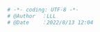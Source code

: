 
<BlogInfo id="854" title="10.超时" author="白日梦想猿" pv=0 read_times=0 pre_cost_time=0分6秒 category="协程" tag_list="['协程']" create_time="2022.08.13 12:04:40" update_time="2022.08.13 12:04:40" />

```python
# -*- coding: UTF-8 -*-                            
# @Author  ：LLL                         
# @Date    ：2022/8/13 12:04  

```
